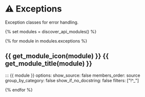 # ⚠️ Exceptions

Exception classes for error handling.

{% set modules = discover_api_modules() %}

{% for module in modules.exceptions %}

## {{ get_module_icon(module) }} {{ get_module_title(module) }}

::: {{ module }}
    options:
      show_source: false
      members_order: source
      group_by_category: false
      show_if_no_docstring: false
      filters: ["!^_"]

{% endfor %}

